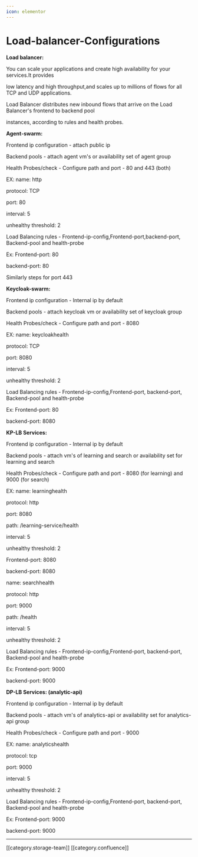 ```yaml
---
icon: elementor
---
```


# Load-balancer-Configurations

**Load balancer:**

You can scale your applications and create high availability for your services.It provides

low latency and high throughput,and scales up to millions of flows for all TCP and UDP applications.

Load Balancer distributes new inbound flows that arrive on the Load Balancer's frontend to backend pool

instances, according to rules and health probes.

**Agent-swarm:**

Frontend ip configuration - attach public ip

Backend pools - attach agent vm's or availability set of agent group

Health Probes/check - Configure path and port - 80 and 443 (both)

EX: name: http

protocol: TCP

port: 80

interval: 5

unhealthy threshold: 2

Load Balancing rules - Frontend-ip-config,Frontend-port,backend-port, Backend-pool and health-probe

Ex: Frontend-port: 80

backend-port: 80

Similarly steps for port 443

**Keycloak-swarm:**

Frontend ip configuration - Internal ip by default

Backend pools - attach keycloak vm or availability set of keycloak group

Health Probes/check - Configure path and port - 8080

EX: name: keycloakhealth

protocol: TCP

port: 8080

interval: 5

unhealthy threshold: 2

Load Balancing rules - Frontend-ip-config,Frontend-port, backend-port, Backend-pool and health-probe

Ex: Frontend-port: 80

backend-port: 8080

**KP-LB Services:**

Frontend ip configuration - Internal ip by default

Backend pools - attach vm's of learning and search or availability set for learning and search

Health Probes/check - Configure path and port - 8080 (for learning) and 9000 (for search)

EX: name: learninghealth

protocol: http

port: 8080

path: /learning-service/health

interval: 5

unhealthy threshold: 2

Frontend-port: 8080

backend-port: 8080

name: searchhealth

protocol: http

port: 9000

path: /health

interval: 5

unhealthy threshold: 2

Load Balancing rules - Frontend-ip-config,Frontend-port, backend-port, Backend-pool and health-probe

Ex: Frontend-port: 9000

backend-port: 9000

**DP-LB Services: (analytic-api)**

Frontend ip configuration - Internal ip by default

Backend pools - attach vm's of analytics-api or availability set for analytics-api group

Health Probes/check - Configure path and port - 9000

EX: name: analyticshealth

protocol: tcp

port: 9000

interval: 5

unhealthy threshold: 2

Load Balancing rules - Frontend-ip-config,Frontend-port, backend-port, Backend-pool and health-probe

Ex: Frontend-port: 9000

backend-port: 9000

***

\[\[category.storage-team]] \[\[category.confluence]]
